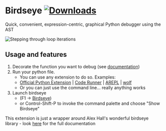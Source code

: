 # Birdseye  [![Downloads](https://vsmarketplacebadge.apphb.com/installs/almenon.birdseye-vscode.svg)](https://marketplace.visualstudio.com/items?itemName=almenon.birdseye-vscode)

Quick, convenient, expression-centric, graphical Python debugger using the AST

![Stepping through loop iterations](https://i.imgur.com/236Gj2E.gif)

## Usage and features

1. Decorate the function you want to debug (see [documentation](https://birdseye.readthedocs.io/en/latest/quickstart.html))
2. Run your python file.	
    * You can use any extension to do so.  Examples:	
    * [Official Python Extension](https://marketplace.visualstudio.com/items?itemName=ms-python.python) | [Code Runner](https://marketplace.visualstudio.com/items?itemName=formulahendry.code-runner) | [AREPL](https://github.com/Almenon/AREPL-vscode) | [wolf](https://marketplace.visualstudio.com/items?itemName=traBpUkciP.wolf)	
    * Or you can just use the command line... really anything works	
2. Launch birdseye	
    * (F1 -> [Birdseye](https://marketplace.visualstudio.com/items?itemName=almenon.birdseye-vscode))	
    * or Control-Shift-P to invoke the command palette and choose "Show Birdseye"

This extension is just a wrapper around Alex Hall's wonderful birdseye library - look [here](https://birdseye.readthedocs.io) for the full documentation
